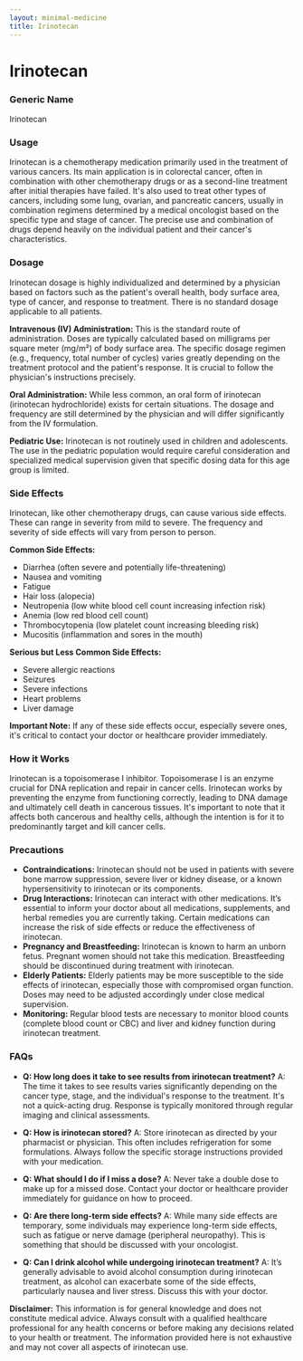 ```yaml
---
layout: minimal-medicine
title: Irinotecan
---
```


# Irinotecan
### Generic Name
Irinotecan

### Usage
Irinotecan is a chemotherapy medication primarily used in the treatment of various cancers.  Its main application is in colorectal cancer, often in combination with other chemotherapy drugs or as a second-line treatment after initial therapies have failed.  It's also used to treat other types of cancers, including some lung, ovarian, and pancreatic cancers,  usually in combination regimens determined by a medical oncologist based on the specific type and stage of cancer.  The precise use and combination of drugs depend heavily on the individual patient and their cancer's characteristics.


### Dosage

Irinotecan dosage is highly individualized and determined by a physician based on factors such as the patient's overall health, body surface area,  type of cancer, and response to treatment.  There is no standard dosage applicable to all patients.

**Intravenous (IV) Administration:** This is the standard route of administration. Doses are typically calculated based on milligrams per square meter (mg/m²) of body surface area. The specific dosage regimen (e.g., frequency, total number of cycles) varies greatly depending on the treatment protocol and the patient's response.  It is crucial to follow the physician's instructions precisely.

**Oral Administration:**  While less common, an oral form of irinotecan (irinotecan hydrochloride) exists for certain situations. The dosage and frequency are still determined by the physician and will differ significantly from the IV formulation.

**Pediatric Use:** Irinotecan is not routinely used in children and adolescents.  The use in the pediatric population would require careful consideration and specialized medical supervision given that specific dosing data for this age group is limited.


### Side Effects

Irinotecan, like other chemotherapy drugs, can cause various side effects.  These can range in severity from mild to severe.  The frequency and severity of side effects will vary from person to person.

**Common Side Effects:**

* Diarrhea (often severe and potentially life-threatening)
* Nausea and vomiting
* Fatigue
* Hair loss (alopecia)
* Neutropenia (low white blood cell count increasing infection risk)
* Anemia (low red blood cell count)
* Thrombocytopenia (low platelet count increasing bleeding risk)
* Mucositis (inflammation and sores in the mouth)

**Serious but Less Common Side Effects:**

* Severe allergic reactions
* Seizures
* Severe infections
* Heart problems
* Liver damage

**Important Note:**  If any of these side effects occur, especially severe ones, it's critical to contact your doctor or healthcare provider immediately.


### How it Works

Irinotecan is a topoisomerase I inhibitor.  Topoisomerase I is an enzyme crucial for DNA replication and repair in cancer cells.  Irinotecan works by preventing the enzyme from functioning correctly, leading to DNA damage and ultimately cell death in cancerous tissues.  It's important to note that it affects both cancerous and healthy cells, although the intention is for it to predominantly target and kill cancer cells.


### Precautions

* **Contraindications:** Irinotecan should not be used in patients with severe bone marrow suppression, severe liver or kidney disease, or a known hypersensitivity to irinotecan or its components.
* **Drug Interactions:** Irinotecan can interact with other medications. It’s essential to inform your doctor about all medications, supplements, and herbal remedies you are currently taking.  Certain medications can increase the risk of side effects or reduce the effectiveness of irinotecan.
* **Pregnancy and Breastfeeding:** Irinotecan is known to harm an unborn fetus.  Pregnant women should not take this medication.  Breastfeeding should be discontinued during treatment with irinotecan.
* **Elderly Patients:**  Elderly patients may be more susceptible to the side effects of irinotecan, especially those with compromised organ function.  Doses may need to be adjusted accordingly under close medical supervision.
* **Monitoring:**  Regular blood tests are necessary to monitor blood counts (complete blood count or CBC) and liver and kidney function during irinotecan treatment.


### FAQs

* **Q: How long does it take to see results from irinotecan treatment?** A: The time it takes to see results varies significantly depending on the cancer type, stage, and the individual's response to the treatment.  It's not a quick-acting drug.  Response is typically monitored through regular imaging and clinical assessments.

* **Q: How is irinotecan stored?** A:  Store irinotecan as directed by your pharmacist or physician. This often includes refrigeration for some formulations. Always follow the specific storage instructions provided with your medication.

* **Q:  What should I do if I miss a dose?** A:  Never take a double dose to make up for a missed dose.  Contact your doctor or healthcare provider immediately for guidance on how to proceed.

* **Q: Are there long-term side effects?** A:  While many side effects are temporary, some individuals may experience long-term side effects, such as fatigue or nerve damage (peripheral neuropathy). This is something that should be discussed with your oncologist.

* **Q: Can I drink alcohol while undergoing irinotecan treatment?** A:  It’s generally advisable to avoid alcohol consumption during irinotecan treatment, as alcohol can exacerbate some of the side effects, particularly nausea and liver stress.  Discuss this with your doctor.


**Disclaimer:** This information is for general knowledge and does not constitute medical advice.  Always consult with a qualified healthcare professional for any health concerns or before making any decisions related to your health or treatment.  The information provided here is not exhaustive and may not cover all aspects of irinotecan use.
